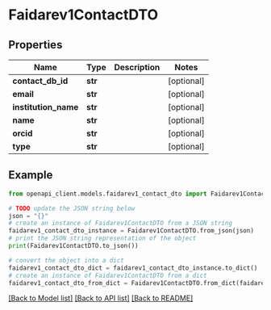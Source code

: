 # Faidarev1ContactDTO


## Properties

Name | Type | Description | Notes
------------ | ------------- | ------------- | -------------
**contact_db_id** | **str** |  | [optional] 
**email** | **str** |  | [optional] 
**institution_name** | **str** |  | [optional] 
**name** | **str** |  | [optional] 
**orcid** | **str** |  | [optional] 
**type** | **str** |  | [optional] 

## Example

```python
from openapi_client.models.faidarev1_contact_dto import Faidarev1ContactDTO

# TODO update the JSON string below
json = "{}"
# create an instance of Faidarev1ContactDTO from a JSON string
faidarev1_contact_dto_instance = Faidarev1ContactDTO.from_json(json)
# print the JSON string representation of the object
print(Faidarev1ContactDTO.to_json())

# convert the object into a dict
faidarev1_contact_dto_dict = faidarev1_contact_dto_instance.to_dict()
# create an instance of Faidarev1ContactDTO from a dict
faidarev1_contact_dto_from_dict = Faidarev1ContactDTO.from_dict(faidarev1_contact_dto_dict)
```
[[Back to Model list]](../README.md#documentation-for-models) [[Back to API list]](../README.md#documentation-for-api-endpoints) [[Back to README]](../README.md)


